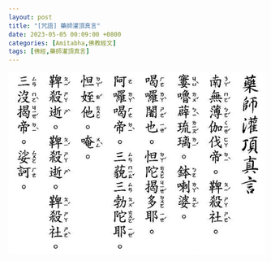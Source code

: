 ```yaml
---
layout: post
title: "[咒語] 藥師灌頂真言"
date: 2023-05-05 00:09:00 +0800
categories: [Amitabha,佛教經文]
tags: [佛經,藥師灌頂真言]
---
```

   
![藥師灌頂真言](/assets/img/post/amitabha-medicine-buddha-mantra.jpg) 
